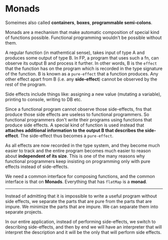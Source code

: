 # Monads

Someimes also called **containers**, **boxes**, **programmable semi-colons**.

Monads are a mechanism that make automatic composition of special kind of functions possible.
Functional programming wouldn't be possible without them.

A regular function (in mathemtical sense), takes input of type A and produces some output of type B.
In FP, a program that uses such a fn, can observe its output B and process it further.
In other words, B is the `effect` that the function has on the program which is recorded in the type signature of the function.
B is known as a `pure-effect` that a function produces. Any other effect apart from B (i.e. any **side-effect**) cannot be observed by the rest of the program.

Side effects include things like: assigning a new value (mutating a variable), printing to console, writing to DB etc.

Since a functional program cannot observe those side-effects, fns that produce those side effects are useless to functional programmers. So functional programmers don't write their programs using functions that produce side effects. A special kind of function is used instead that **attaches additional information to the output B that describes the side-effect**. The side-effect thus becomes a `pure-effect`.

As all effects are now recorded in the type system, and they become much easier to track and the entire program becomes much easier to reason about **independent of its size**. This is one of the many reasons why functional programmers keep insisting on programming only with pure effects instead of side-effects.

We need a common interface for composing functions, and the common interface is that on **Monads**. Everything that has `flatMap` is a **monad**.

--- 

Instead of admitting that it is impossible to write a useful program without side effects, we separate the parts that are pure from the parts that are impure.
We minimize the parts that are impure. We can separate them into separate projects.

In our entire application, instead of performing side-effects, we switch to describing side-effects, and then by end we will have an interpreter that will interpret the description and it will be the only that will perform side effects.

